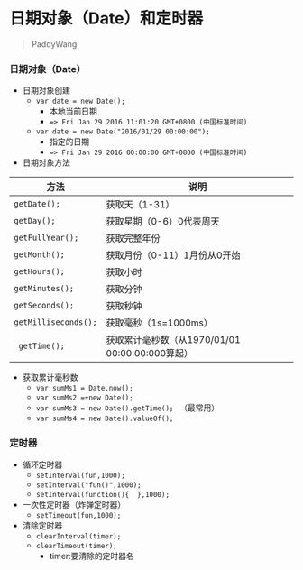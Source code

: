 # 日期对象（Date）和定时器

> PaddyWang

### 日期对象（Date）

*   日期对象创建
    -   `var date = new Date();`
        +   本地当前日期
        +   `=> Fri Jan 29 2016 11:01:20 GMT+0800 (中国标准时间)`
    -   `var date = new Date("2016/01/29 00:00:00");`
        +   指定的日期
        +   `=> Fri Jan 29 2016 00:00:00 GMT+0800 (中国标准时间)`
*   日期对象方法

|方法|说明
|------|-----
| `getDate();` | 获取天（1-31） 
|`getDay();`|获取星期（0-6）0代表周天
|`getFullYear();`|获取完整年份
|`getMonth();`|获取月份（0-11）1月份从0开始
|`getHours();`|获取小时
|`getMinutes();`|获取分钟
|`getSeconds();`|获取秒钟
|`getMilliseconds();`|获取毫秒（1s=1000ms）
|` getTime();`|获取累计毫秒数（从1970/01/01 00:00:00:000算起）

*   获取累计毫秒数
    -   `var sumMs1 = Date.now();`
    -   `var sumMs2 =+new Date();`
    -   `var sumMs3 = new Date().getTime(); ` （最常用）
    -   `var sumMs4 = new Date().valueOf();`

### 定时器

*   循环定时器
    -   `setInterval(fun,1000);`
    -   `setInterval("fun()",1000);`
    -   `setInterval(function(){  },1000);`
*   一次性定时器（炸弹定时器）
    -   `setTimeout(fun,1000);`
*   清除定时器
    -   `clearInterval(timer);`
    -   `clearTimeout(timer);`
        +   timer:要清除的定时器名